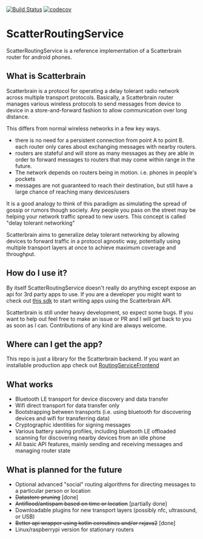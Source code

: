 [![Build Status](https://app.travis-ci.com/Scatterbrain-DTN/ScatterRoutingService.svg?branch=develop)](https://app.travis-ci.com/Scatterbrain-DTN/ScatterRoutingService)
[![codecov](https://codecov.io/gh/Scatterbrain-DTN/ScatterRoutingService/branch/develop/graph/badge.svg?token=6WPSRZUGTK)](https://codecov.io/gh/Scatterbrain-DTN/ScatterRoutingService)

# ScatterRoutingService

ScatterRoutingService is a reference implementation of a Scatterbrain router for
android phones.

## What is Scatterbrain

Scatterbrain is a protocol for operating a delay tolerant radio network across
multiple transport protocols. Basically, a Scatterbrain router manages
various wireless protocols to send messages from device to device in a
store-and-forward fashion to allow communication over long distance.

This differs from normal wireless networks in a few key ways.

- there is no need for a persistent connection from point A to point B.
each router only cares about exchanging messages with nearby routers.  
- routers are stateful and will store as many messages as they are able
in order to forward messages to routers that may come within range in the
future.  
- The network depends on routers being in motion. i.e. phones in people's
pockets  
- messages are not guaranteed to reach their destination, but still have
a large chance of reaching many devices/users

It is a good analogy to think of this paradigm as simulating the spread of
gossip or rumors though society. Any people you pass on the street may
be helping your network traffic spread to new users. This concept is called
"delay tolerant networking"

Scatterbrain aims to generalize delay tolerant networking by allowing devices
to forward traffic in a protocol agnostic way, potentially using multiple
transport layers at once to achieve maximum coverage and throughput.

## How do I use it?

By itself ScatterRoutingService doesn't really do anything except expose an api
for 3rd party apps to use. If you are a developer you might want to check out
[this sdk](https://github.com/Scatterbrain-DTN/ScatterbrainSDK) to start writing
apps using the Scatterbrain API.

Scatterbrain is still under heavy development, so expect some bugs. If you want to
help out feel free to make an issue or PR and I will get back to you as soon as
I can. Contributions of any kind are always welcome.

## Where can I get the app?

This repo is just a library for the Scatterbrain backend. If you want an installable
production app check out
[RoutingServiceFrontend](https://github.com/Scatterbrain-DTN/RoutingServiceFrontend)

## What works

- Bluetooth LE transport for device discovery and data transfer  
- Wifi direct transport for data transfer only  
- Bootstrapping between transports (i.e. using bluetooth for discovering
devices and wifi for transferring data)  
- Cryptographic identities for signing messages  
- Various battery saving profiles, including bluetooth LE offloaded
scanning for discovering nearby devices from an idle phone  
- All basic API features, mainly sending and receiving messages and managing router
state

## What is planned for the future

- Optional advanced "social" routing algorithms for directing messages
to a particular person or location  
- ~~Datastore pruning~~ [done]  
- ~~Antiflood/antispam based on time or location~~ [partially done]  
- Downloadable plugins for new transport layers (possibly nfc, ultrasound, or
USB)  
- ~~Better api wrapper using kotlin coroutines and/or rxjava2~~ [done]  
- Linux/raspberrypi version for stationary routers  

